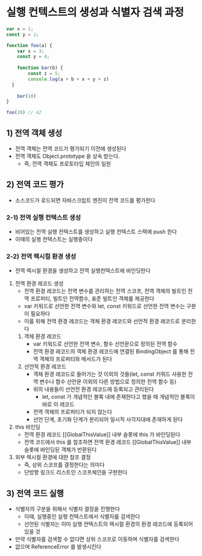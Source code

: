 # 실행 컨텍스트의 생성과 식별자 검색 과정
```typescript jsx
var x = 1;
const y = 2;

function foo(a) {
	var x = 3;
	const y = 4;
	
	function bar(b) {
		const z = 5;
		console.log(a + b + x + y + z)
  }
	
	bar(10)
}

foo(20) // 42
```
## 1) 전역 객체 생성
- 전역 객체는 전역 코드가 평가되기 이전에 생성된다
- 전역 객체도 Object.prototype 을 상속 받는다.
  - 즉, 전역 객체도 프로토타입 체인의 일원

## 2) 전역 코드 평가
- 소스코드가 로드되면 자바스크립트 엔진이 전역 코드를 평가한다

### 2-1) 전역 실행 컨텍스트 생성
- 비어있는 전역 실행 컨텍스트를 생성하고 실행 컨텍스트 스택에 push 한다
- 이때의 실행 컨텍스트는 실행중이다

### 2-2) 전역 렉시컬 환경 생성
- 전역 렉시컬 환경을 생성하고 전역 실행컨텍스트에 바인딩한다
1. 전역 환경 레코드 생성 
   - 전역 환경 레코드는 전역 변수를 관리하는 전역 스코프, 전역 객체의 빌트인 전역 프로퍼티, 빌트인 전역함수, 표준 빌트인 객체를 제공한다
   - var 키워드로 선언한 전역 변수와 let, const 키워드로 선언한 전역 변수는 구분이 필요하다
   - 이를 위해 전역 환경 레코드는 객체 환경 레코드와 선언적 환경 레코드로 분리한다
   1. 객체 환경 레코드
      - var 키워드로 선언한 전역 변수, 함수 선언문으로 정의된 전역 함수
      - 전역 환경 레코드의 객체 환경 레코드에 연결된 BindingObject 를 통해 전역 객체의 프로퍼티와 메서드가 된다
   2. 선언적 환경 레코드
      - 객체 환경 레코드로 들어가는 것 이외의 것들(let, const 키워드 사용한 전역 변수나 함수 선언문 이외의 다른 방법으로 정의한 전역 함수 등)
      - 위의 내용들이 선언전 환경 레코드에 등록되고 관리된다
        - let, const 가 개념적인 블록 내에 존재한다고 했을 때 개념적인 블록이 바로 이 레코드
      - 전역 객체의 프로퍼티가 되지 않는다
      - 선언 단계, 초기화 단계가 분리되어 일시적 사각지대에 존재하게 된다
2. this 바인딩
   - 전역 환경 레코드 [[GlobalThisValue]] 내부 슬롯에 this 가 바인딩된다
   - 전역 코드에서 this 를 참조하면 전역 환경 레코드 [[GlobalThisValue]] 내부 슬롯에 바인딩된 객체가 반환된다
3. 외부 렉시컬 환경에 대한 참조 결정
   - 즉, 상위 스코프를 결정한다는 의미다
   - 단방향 링크드 리스트인 스코프체인을 구현한다

## 3) 전역 코드 실행
- 식별자의 구분을 위해서 식별자 결정을 진행한다
  - 이때, 실행중인 실행 컨텍스트에서 식별자를 검색한다
  - 선언된 식별자는 이미 실행 컨텍스트의 렉시컬 환경의 환경 레코드에 등록되어 있을 것
- 만약 식별자를 검색할 수 없다면 상위 스코프로 이동하며 식별자를 검색한다
- 없으며 ReferenceError 를 발생시킨다

